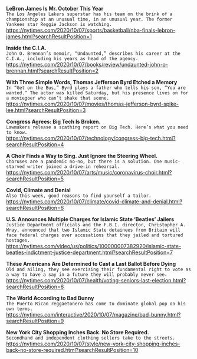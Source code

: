 **LeBron James Is Mr. October This Year**\
`The Los Angeles Lakers superstar has his team on the brink of a championship at an unusual time, in an unusual year. The former Yankees star Reggie Jackson is watching.`\
https://nytimes.com/2020/10/07/sports/basketball/nba-finals-lebron-james.html?searchResultPosition=1

**Inside the C.I.A.**\
`John O. Brennan’s memoir, “Undaunted,” describes his career at the C.I.A., including his years as head of the agency.`\
https://nytimes.com/2020/10/07/books/review/undaunted-john-o-brennan.html?searchResultPosition=2

**With Three Simple Words, Thomas Jefferson Byrd Etched a Memory**\
`In “Get on the Bus,” Byrd plays a father who tells his son, “You are wanted.” The actor was killed Saturday, but his presence lives on for a moviegoer who can’t shake that scene.`\
https://nytimes.com/2020/10/07/movies/thomas-jefferson-byrd-spike-lee.html?searchResultPosition=3

**Congress Agrees: Big Tech Is Broken.**\
`Lawmakers release a scathing report on Big Tech. Here’s what you need to know.`\
https://nytimes.com/2020/10/07/technology/congress-big-tech.html?searchResultPosition=4

**A Choir Finds a Way to Sing. Just Ignore the Steering Wheel.**\
`Choruses are a pandemic no-no, but there is a solution. One music-starved writer joined a drive-in rehearsal.`\
https://nytimes.com/2020/10/07/arts/music/coronavirus-choir.html?searchResultPosition=5

**Covid, Climate and Denial**\
`Also this week, good reasons to find yourself a tailor.`\
https://nytimes.com/2020/10/07/climate/covid-climate-and-denial.html?searchResultPosition=6

**U.S. Announces Multiple Charges for Islamic State ‘Beatles’ Jailers**\
`Justice Department officials and the F.B.I. director, Christopher A. Wray, announced that two Islamic State detainees from Britain will face federal charges over accusations that they jailed and tortured hostages.`\
https://nytimes.com/video/us/politics/100000007382920/islamic-state-beatles-indictment-justice-department.html?searchResultPosition=7

**These Americans Are Determined to Cast a Last Ballot Before Dying**\
`Old and ailing, they see exercising their fundamental right to vote as a way to have a say in a future they will probably never see.`\
https://nytimes.com/2020/10/07/health/voting-seniors-last-election.html?searchResultPosition=8

**The World According to Bad Bunny**\
`The Puerto Rican reggaetonero has come to dominate global pop on his own terms.`\
https://nytimes.com/interactive/2020/10/07/magazine/bad-bunny.html?searchResultPosition=9

**New York City Shopping Inches Back. No Store Required.**\
`Secondhand and independent clothing sellers take to the streets.`\
https://nytimes.com/2020/10/07/style/new-york-city-shopping-inches-back-no-store-required.html?searchResultPosition=10

